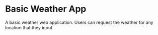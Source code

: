 # Basic Weather App

A basic weather web application. Users can request the weather for any location that they input.

